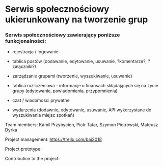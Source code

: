 # Serwis społecznościowy ukierunkowany na tworzenie grup

### Serwis społecznościowy zawierający poniższe funkcjonalności:

* rejestracja / logowanie

* tablica postów (dodawanie, edytowanie, usuwanie, ?komentarze?, ?załączniki?)

* zarządzanie grupami (tworzenie, wyszukiwanie, usuwanie)

* tablica rozliczeniowa - informacje o finansach skłądających się na życie grupy (edytowanie, powiadomienia, przypomnienia)

* czat / wiadomosci prywatne

* wydarzenia (dodawnie, edytowanie, usuwanie, API wykorzystane do wyszukiwania miejsc spotkań)


Team members:
Kamil Przybycien,
Piotr Tatar,
Szymon Piotrowski,
Mateusz Dyrka


Project management: https://trello.com/bai2018


Project prototype:


Contribution to the project:
